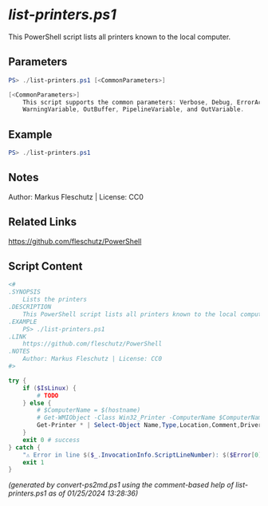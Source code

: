 *list-printers.ps1*
================

This PowerShell script lists all printers known to the local computer.

Parameters
----------
```powershell
PS> ./list-printers.ps1 [<CommonParameters>]

[<CommonParameters>]
    This script supports the common parameters: Verbose, Debug, ErrorAction, ErrorVariable, WarningAction, 
    WarningVariable, OutBuffer, PipelineVariable, and OutVariable.
```

Example
-------
```powershell
PS> ./list-printers.ps1

```

Notes
-----
Author: Markus Fleschutz | License: CC0

Related Links
-------------
https://github.com/fleschutz/PowerShell

Script Content
--------------
```powershell
<#
.SYNOPSIS
	Lists the printers 
.DESCRIPTION
	This PowerShell script lists all printers known to the local computer.
.EXAMPLE
	PS> ./list-printers.ps1
.LINK
	https://github.com/fleschutz/PowerShell
.NOTES
	Author: Markus Fleschutz | License: CC0
#>

try {
	if ($IsLinux) {
		# TODO
	} else {
		# $ComputerName = $(hostname)
		# Get-WMIObject -Class Win32_Printer -ComputerName $ComputerName | Format-Table
		Get-Printer * | Select-Object Name,Type,Location,Comment,DriverName,PrinterStatus | Format-Table -autoSize
	}
	exit 0 # success
} catch {
	"⚠️ Error in line $($_.InvocationInfo.ScriptLineNumber): $($Error[0])"
	exit 1
}
```

*(generated by convert-ps2md.ps1 using the comment-based help of list-printers.ps1 as of 01/25/2024 13:28:36)*
